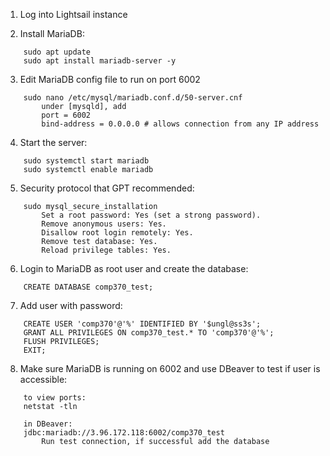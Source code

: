 1. Log into Lightsail instance

2. Install MariaDB:
```
    sudo apt update
    sudo apt install mariadb-server -y
```

3. Edit MariaDB config file to run on port 6002
```
    sudo nano /etc/mysql/mariadb.conf.d/50-server.cnf
        under [mysqld], add 
        port = 6002
        bind-address = 0.0.0.0 # allows connection from any IP address
```
4. Start the server:
```
    sudo systemctl start mariadb
    sudo systemctl enable mariadb       
```

5. Security protocol that GPT recommended:
```
    sudo mysql_secure_installation
        Set a root password: Yes (set a strong password).
        Remove anonymous users: Yes.
        Disallow root login remotely: Yes.
        Remove test database: Yes.
        Reload privilege tables: Yes.
```
6. Login to MariaDB as root user and create the database:
```
    CREATE DATABASE comp370_test;
```
7. Add user with password:
```
    CREATE USER 'comp370'@'%' IDENTIFIED BY '$ungl@ss3s';
    GRANT ALL PRIVILEGES ON comp370_test.* TO 'comp370'@'%';
    FLUSH PRIVILEGES;
    EXIT;
```
8. Make sure MariaDB is running on 6002 and use DBeaver to test if user is accessible:
```
    to view ports:
    netstat -tln

    in DBeaver:
    jdbc:mariadb://3.96.172.118:6002/comp370_test
        Run test connection, if successful add the database
```

